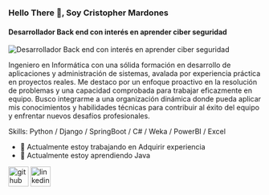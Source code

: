 ### Hello There 👋, Soy Cristopher Mardones
#### Desarrollador Back end con interés en aprender ciber seguridad
![Desarrollador Back end con interés en aprender ciber seguridad](https://i.pinimg.com/originals/ae/3b/5f/ae3b5f597df5031a4a7e66bd6e556ba9.jpg)


Ingeniero en Informática con una sólida formación en desarrollo de aplicaciones y administración de sistemas, avalada por experiencia práctica en proyectos reales. Me destaco por un enfoque proactivo en la resolución de problemas y una capacidad comprobada para trabajar eficazmente en equipo. Busco integrarme a una organización dinámica donde pueda aplicar mis conocimientos y habilidades técnicas para contribuir al éxito del equipo y enfrentar nuevos desafíos profesionales.

Skills: Python / Django / SpringBoot / C# / Weka / PowerBI / Excel 

- 🔭 Actualmente estoy trabajando en Adquirir experiencia 
- 🌱 Actualmente estoy aprendiendo Java 


[<img src='https://cdn.jsdelivr.net/npm/simple-icons@3.0.1/icons/github.svg' alt='github' height='40'>](https://github.com/Shadowcrys)  [<img src='https://cdn.jsdelivr.net/npm/simple-icons@3.0.1/icons/linkedin.svg' alt='linkedin' height='40'>](https://www.linkedin.com/in/cristopher-mardones-a602a4245/)  


